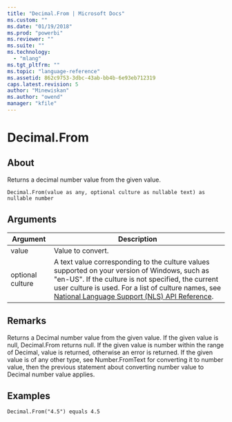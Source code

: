 ```yaml
---
title: "Decimal.From | Microsoft Docs"
ms.custom: ""
ms.date: "01/19/2018"
ms.prod: "powerbi"
ms.reviewer: ""
ms.suite: ""
ms.technology: 
  - "mlang"
ms.tgt_pltfrm: ""
ms.topic: "language-reference"
ms.assetid: 862c9753-3dbc-43ab-bb4b-6e93eb712319
caps.latest.revision: 5
author: "Minewiskan"
ms.author: "owend"
manager: "kfile"
---
```

# Decimal.From

  
## About  
Returns a decimal number value from the given value.  
  
```  
Decimal.From(value as any, optional culture as nullable text) as nullable number  
```  
  
## Arguments  
  
|Argument|Description|  
|------------|---------------|  
|value|Value to convert.|  
|optional culture|A text value corresponding to the culture values supported on your version of Windows, such as "en-US". If the culture is not specified, the current user culture is used. For a list of culture names, see [National Language Support (NLS) API Reference](http://msdn.microsoft.com/en-us/goglobal/bb896001.aspx).|  
  
## Remarks  
Returns a Decimal number value from the given value. If the given value is null, Decimal.From returns null. If the given value is number within the range of Decimal, value is returned, otherwise an error is returned. If the given value is of any other type, see Number.FromText for converting it to number value, then the previous statement about converting number value to Decimal number value applies.  
  
## Examples  
  
```  
Decimal.From("4.5") equals 4.5  
```  
